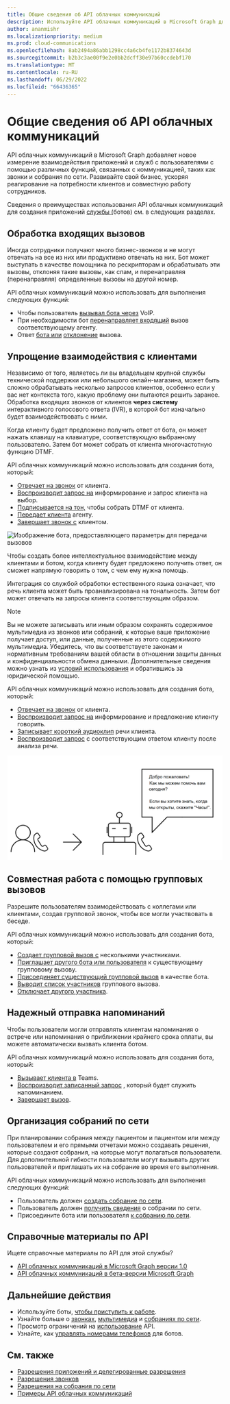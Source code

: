 ```yaml
---
title: Общие сведения об API облачных коммуникаций
description: Используйте API облачных коммуникаций в Microsoft Graph для создания ботов, которые обрабатывают входящие звонки, совместно работают с помощью групповых звонков, отправляют напоминания и настраивают собрания.
author: ananmishr
ms.localizationpriority: medium
ms.prod: cloud-communications
ms.openlocfilehash: 8ab2494a86abb1298cc4a6cb4fe1172b8374643d
ms.sourcegitcommit: b2b3c3ae00f9e2e0bb2dcff30e97b60ccdebf170
ms.translationtype: MT
ms.contentlocale: ru-RU
ms.lasthandoff: 06/29/2022
ms.locfileid: "66436365"
---
```

# <a name="cloud-communications-api-overview"></a>Общие сведения об API облачных коммуникаций

API облачных коммуникаций в Microsoft Graph добавляет новое измерение взаимодействия приложений и служб с пользователями с помощью различных функций, связанных с коммуникацией, таких как звонки и собрания по сети. Развивайте свой бизнес, ускоряя реагирование на потребности клиентов и совместную работу сотрудников.

Сведения о преимуществах использования API облачных коммуникаций для создания приложений [службы (](https://microsoftgraph.github.io/microsoft-graph-comms-samples/docs/articles/calls/register-calling-bot.html?q=create%20bot)ботов) см. в следующих разделах.

## <a name="handle-incoming-calls"></a>Обработка входящих вызовов

Иногда сотрудники получают много бизнес-звонков и не могут отвечать на все из них или продуктивно отвечать на них. Бот может выступать в качестве помощника по рескрипторам и обрабатывать эти вызовы, отклоняя такие вызовы, как спам, и перенаправляя (перенаправляя) определенные вызовы на другой номер.

API облачных коммуникаций можно использовать для выполнения следующих функций:

- Чтобы пользователь [вызывал бота через](/graph/api/application-post-calls) VoIP.
- При необходимости бот [перенаправляет входящий](/graph/api/call-redirect) вызов соответствующему агенту.
- Ответ [бота или](/graph/api/call-answer) [отклонение](/graph/api/call-reject) вызова.


## <a name="simplify-the-customer-service-experience"></a>Упрощение взаимодействия с клиентами

Независимо от того, являетесь ли вы владельцем крупной службы технической поддержки или небольшого онлайн-магазина, может быть сложно обрабатывать несколько запросов клиентов, особенно если у вас нет контекста того, какую проблему они пытаются решить заранее. Обработка входящих звонков от клиентов **через систему** интерактивного голосового ответа (IVR), в которой бот изначально будет взаимодействовать с ними.

Когда клиенту будет предложено получить ответ от бота, он может нажать клавишу на клавиатуре, соответствующую выбранному пользователю. Затем бот может собрать от клиента многочастотную функцию DTMF.

API облачных коммуникаций можно использовать для создания бота, который:

- [Отвечает на звонок](/graph/api/call-answer) от клиента.
- [Воспроизводит запрос на](/graph/api/call-playprompt) информирование и запрос клиента на выбор.
- [Подписывается на тон,](/graph/api/call-subscribetotone) чтобы собрать DTMF от клиента.
- [Передает клиента](/graph/api/call-transfer) агенту.
- [Завершает звонок с](/graph/api/call-delete) клиентом.

![Изображение бота, предоставляющего параметры для передачи вызовов](images/communications-ivr-transfer.png)

Чтобы создать более интеллектуальное взаимодействие между клиентами и ботом, когда клиенту будет предложено получить ответ, он сможет напрямую говорить о том, с чем ему нужна помощь.

Интеграция со службой обработки естественного языка означает, что речь клиента может быть проанализирована на тональность. Затем бот может отвечать на запросы клиента соответствующим образом.

> [!NOTE]
> Вы не можете записывать или иным образом сохранять содержимое мультимедиа из звонков или собраний, к которые ваше приложение получает доступ, или данные, полученные из этого содержимого мультимедиа. Убедитесь, что вы соответствуете законам и нормативным требованиям вашей области в отношении защиты данных и конфиденциальности обмена данными. Дополнительные сведения можно узнать из [условий использования](/legal/microsoft-apis/terms-of-use) и обратившись за юридической помощью.

API облачных коммуникаций можно использовать для создания бота, который:

- [Отвечает на звонок](/graph/api/call-answer) от клиента.
- [Воспроизводит запрос на](/graph/api/call-playprompt) информирование и предложение клиенту говорить.
- [Записывает короткий аудиоклип](/graph/api/call-record) речи клиента.
- [Воспроизводит запрос](/graph/api/call-playprompt) с соответствующим ответом клиенту после анализа речи.

![Изображение бота, который предлагает пользователю дать голосовой ответ](images/communications-ivr.PNG)

## <a name="collaborate-through-group-calls"></a>Совместная работа с помощью групповых вызовов
Разрешите пользователям взаимодействовать с коллегами или клиентами, создав групповой звонок, чтобы все могли участвовать в беседе.

API облачных коммуникаций можно использовать для создания бота, который:

- [Создает групповой вызов с](/graph/api/application-post-calls#example-3-create-a-group-call-with-service-hosted-media) несколькими участниками.
- [Приглашает другого бота или пользователя](/graph/api/participant-invite) к существующему групповому вызову.
- [Присоединяет существующий групповой вызов](/graph/api/application-post-calls#example-5-join-scheduled-meeting-with-service-hosted-media) в качестве бота.
- [Выводит список участников](/graph/api/call-list-participants) группового вызова.
- [Отключает другого участника](/graph/api/participant-mute).

## <a name="send-reminders-reliably"></a>Надежный отправка напоминаний
Чтобы пользователи могли отправлять клиентам напоминания о встрече или напоминания о приближении крайнего срока оплаты, вы можете автоматически вызвать клиента ботом. <!--If the customer misses the call, it will leave a voicemail with the automated message. (Add this back once bot to PSTN calling works)-->

API облачных коммуникаций можно использовать для создания бота, который:

- [Вызывает клиента в](/graph/api/application-post-calls) Teams.
- [Воспроизводит записанный запрос](/graph/api/call-playprompt) , который будет служить напоминанием.
- [Завершает вызов](/graph/api/call-delete).


## <a name="set-up-online-meetings"></a>Организация собраний по сети
При планировании собрания между пациентом и пациентом или между пользователем и его прямыми отчетами можно создавать решения, которые создают собрания, на которые могут полагаться пользователи. Для дополнительной гибкости пользователи могут вызывать других пользователей и приглашать их на собрание во время его выполнения.

API облачных коммуникаций можно использовать для выполнения следующих функций:

- Пользователь должен [создать собрание по сети](/graph/api/application-post-onlinemeetings).
- Пользователь должен [получить сведения](/graph/api/onlinemeeting-get) о собрании по сети.
- Присоедините бота или пользователя [к собранию по сети](/graph/api/application-post-calls#example-5-join-scheduled-meeting-with-service-hosted-media).

## <a name="api-reference"></a>Справочные материалы по API

Ищете справочные материалы по API для этой службы?

- [API облачных коммуникаций в Microsoft Graph версии 1.0](/graph/api/resources/communications-api-overview?view=graph-rest-1.0&preserve-view=true)
- [API облачных коммуникаций в бета-версии Microsoft Graph](/graph/api/resources/communications-api-overview?view=graph-rest-beta&preserve-view=true)

## <a name="next-steps"></a>Дальнейшие действия

- Используйте боты, [чтобы приступить к работе](cloud-communications-get-started.md).
- Узнайте больше о [звонках](cloud-communications-calls.md), [мультимедиа](cloud-communications-media.md) и [собраниях по сети](cloud-communications-online-meetings.md).
- Просмотр ограничений на [использование](throttling.md#cloud-communication-service-limits) API.
- Узнайте, как [управлять номерами телефонов](cloud-communications-phone-number.md) для ботов.

## <a name="see-also"></a>См. также

- [Разрешения приложений и делегированные разрешения](/azure/active-directory/develop/v1-permissions-and-consent)
- [Разрешения звонков](./permissions-reference.md#calls-permissions)
- [Разрешения на собрания по сети](./permissions-reference.md#online-meetings-permissions)
- [Примеры API облачных коммуникаций](https://github.com/microsoftgraph/microsoft-graph-comms-samples)
